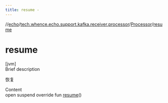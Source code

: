 ```yaml
---
title: resume -
---
```

//[echo](../../index.md)/[tech.whence.echo.support.kafka.receiver.processor](../index.md)/[Processor](index.md)/[resume](resume.md)



# resume  
[jvm]  
Brief description  


恢复

  
Content  
open suspend override fun [resume](resume.md)()  



